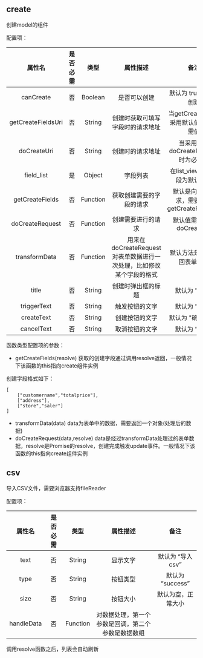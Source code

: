 ## create

创建model的组件

配置项：

| 属性名 | 是否必需  | 类型      | 属性描述 |  备注 |
| :---:  | :--:  | :--: | :-----:  | :--: |
| canCreate | 否 | Boolean | 是否可以创建 | 默认为 true，可以创建 |
| getCreateFieldsUri | 否 | String | 创建时获取可填写字段时的请求地址  |  当getCreateFields采用默认值时为必需值 |
| doCreateUri | 否 | String | 创建时的请求地址 | 当采用默认doCreateRequest时为必需值  |
| field_list | 是 | Object | 字段列表 | 在list_view中该字段为默认传入 |
| getCreateFields | 否 | Function | 获取创建需要的字段的请求 | 默认是向后端请求，需要结合getCreateFieldsUri  |
| doCreateRequest | 否 | Function | 创建需要进行的请求 | 默认值需要结合doCreateUri |
| transformData | 否  | Function | 用来在doCreateRequest对表单数据进行一次处理，比如修改某个字段的格式 | 默认方法是原样返回表单数据 |
| title | 否 | String | 创建时弹出框的标题 | 默认为 "创建" |
| triggerText | 否 | String | 触发按钮的文字 | 默认为 "新建" |
| createText  | 否 | String | 创建按钮的文字 | 默认为 "确认创建" |
| cancelText  | 否 | String | 取消按钮的文字 | 默认为 "取消" |



函数类型配置项的参数：

* getCreateFields(resolve) 获取的创建字段通过调用resolve返回，一般情况下该函数的this指向create组件实例


创建字段格式如下：

```
[
    ["customername","totalprice"],
    ["address"],
    ["store","saler"]
]
```

* transformData(data) data为表单中的数据，需要返回一个对象(处理后的数据)
* doCreateRequest(data,resolve) data是经过transformData处理过的表单数据，resolve是Promise的resolve，创建完成触发update事件。一般情况下该函数的this指向create组件实例

## csv

导入CSV文件，需要浏览器支持fileReader

配置项：

| 属性名 | 是否必需  | 类型      | 属性描述 |  备注 |
| :---:  | :--:  | :--: | :-----:  | :--: |
| text  |  否 | String | 显示文字 | 默认为 “导入csv” |
| type  |  否 | String | 按钮类型 | 默认为 “success” |
| size  |  否 | String | 按钮大小 | 默认为空，正常大小 |
| handleData | 否 | Function | 对数据处理，第一个参数是回调，第二个参数是数据数组 |


调用resolve函数之后，列表会自动刷新